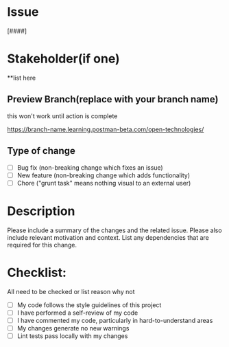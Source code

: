 # Issue
[####]

# Stakeholder(if one)
**list here

## Preview Branch(replace with your branch name)
this won't work until action is complete

https://branch-name.learning.postman-beta.com/open-technologies/

## Type of change

- [ ] Bug fix (non-breaking change which fixes an issue)
- [ ] New feature (non-breaking change which adds functionality)
- [ ] Chore ("grunt task" means nothing visual to an external user)

# Description

Please include a summary of the changes and the related issue. Please also include relevant motivation and context. List any dependencies that are required for this change.






# Checklist:
All need to be checked or list reason why not

- [ ] My code follows the style guidelines of this project
- [ ] I have performed a self-review of my code
- [ ] I have commented my code, particularly in hard-to-understand areas
- [ ] My changes generate no new warnings
- [ ] Lint tests pass locally with my changes
